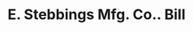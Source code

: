 ---
doi: 10.7916/D8572Q3S
date_other: '1899'
date_other_textual: '1899'
form: printed ephemera
genre:
- Invoices
name:
- E. Stebbings Mfg. Co.
object_in_context_url: https://biggert.cul.columbia.edu/items/view/ave_biggert_00508
subject_hierarchical_geographic:
- Springfield, Massachusetts, United States
subject_name:
- E. Stebbings Mfg. Co.
title: E. Stebbings Mfg. Co.. Bill
sort_title: E. Stebbings Mfg. Co.. Bill
call_number: ave_biggert_00508
coordinates:
- 42.112411,-72.547455
pid: ave_biggert_00508
identifiers: ave_biggert_00508
thumbnail: https://derivativo-2.library.columbia.edu/iiif/2/ldpd:343622/full/!256,256/0/native.jpg
permalink: "/biggert/ave_biggert_00508/"
layout: iiif-image-page
---